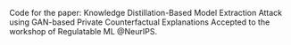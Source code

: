 Code for the paper: Knowledge Distillation-Based Model Extraction Attack using GAN-based Private Counterfactual Explanations
Accepted to the workshop of Regulatable ML @NeurIPS.
